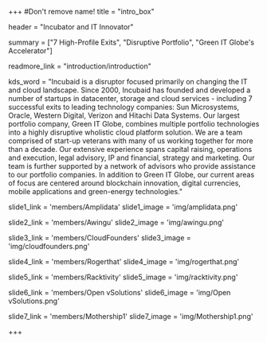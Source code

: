 +++
#Don't remove name!
title = "intro_box"

header = "Incubator and IT Innovator"

summary = ["7 High-Profile Exits", "Disruptive Portfolio", "Green IT Globe's Accelerator"]

readmore_link = "introduction/introduction"

kds_word = "Incubaid is a disruptor focused primarily on changing the IT and cloud landscape. Since 2000, Incubaid has founded and developed a number of startups in datacenter, storage and cloud services - including 7 successful exits to leading technology companies: Sun Microsystems, Oracle, Western Digital, Verizon and Hitachi Data Systems. Our largest portfolio company, Green IT Globe, combines multiple portfolio technologies into a highly disruptive wholistic cloud platform solution. We are a team comprised of start-up veterans with many of us working together for more than a decade. Our extensive experience spans capital raising, operations and execution, legal advisory, IP and financial, strategy and marketing. Our team is further supported by a network of advisors who provide assistance to our portfolio companies. In addition to Green IT Globe, our current areas of focus are centered around blockchain innovation, digital currencies, mobile applications and green-energy technologies."

slide1_link = 'members/Amplidata'
slide1_image = 'img/amplidata.png'

slide2_link = 'members/Awingu'
slide2_image = 'img/awingu.png'

slide3_link = 'members/CloudFounders'
slide3_image = 'img/cloudfounders.png'

slide4_link = 'members/Rogerthat'
slide4_image = 'img/rogerthat.png'

slide5_link = 'members/Racktivity'
slide5_image = 'img/racktivity.png'

slide6_link = 'members/Open vSolutions'
slide6_image = 'img/Open vSolutions.png'

slide7_link = 'members/Mothership1'
slide7_image = 'img/Mothership1.png'

+++
